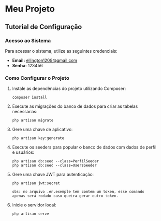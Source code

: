 # Meu Projeto

## Tutorial de Configuração

### Acesso ao Sistema

Para acessar o sistema, utilize as seguintes credenciais:

- **Email:** ellington1209@gmail.com
- **Senha:** 123456

### Como Configurar o Projeto

1. Instale as dependências do projeto utilizando Composer:
    ```
    composer install
    ```

2. Execute as migrações do banco de dados para criar as tabelas necessárias:
    ```
    php artisan migrate
    ```

3. Gere uma chave de aplicativo:
    ```
    php artisan key:generate
    ```
   
4. Execute os seeders para popular o banco de dados com dados de perfil e usuários:
    ```
    php artisan db:seed --class=PerfilSeeder
    php artisan db:seed --class=UsersSeeder
    ```

5. Gere uma chave JWT para autenticação:
    ```
    php artisan jwt:secret
    
    obs: no arquivo .en.exemple tem contem um token, esse comando apenas será rodado caso queira gerar outro token.

   ```
   
6. Inicie o servidor local:
    ```
    php artisan serve
    ```
